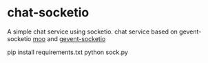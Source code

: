 # chat-socketio

A simple chat service using socketio. chat service based on gevent-socketio <a href="https://github.com/abourget/moo" target="_blank">moo</a> and <a href="https://github.com/abourget/gevent-socketio" target="_blank">gevent-socketio</a>

pip install requirements.txt
python sock.py


